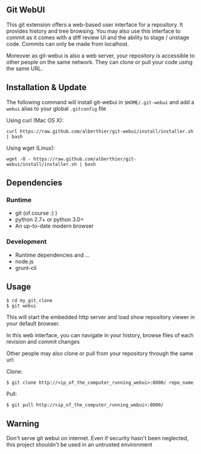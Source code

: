 ## Git WebUI

This git extension offers a web-based user interface for a repository.
It provides history and tree browsing. You may also use this interface to commit
as it comes with a diff review UI and the ability to stage / unstage code.
Commits can only be made from localhost.

Moreover as git-webui is also a web server, your repository is accessible to
other people on the same network. They can clone or pull your code using the
same URL.

## Installation & Update

The following command will install git-webui in `$HOME/.git-webui` and add a
`webui` alias to your global `.gitconfig` file

Using curl (Mac OS X):
```
curl https://raw.github.com/alberthier/git-webui/install/installer.sh | bash
```

Using wget (Linux):
```
wget -O - https://raw.github.com/alberthier/git-webui/install/installer.sh | bash
```

## Dependencies

### Runtime
- git (of course :) )
- python 2.7+ or python 3.0+
- An up-to-date modern browser

### Development
- Runtime dependencies and ...
- node.js
- grunt-cli

## Usage

```
$ cd my_git_clone
$ git webui
```

This will start the embedded http server and load show repository viewer in your
default browser.

In this web interface, you can navigate in your history, browse files of each
revision and commit changes

Other people may also clone or pull from your repository through the same url:

Clone:
```
$ git clone http://<ip_of_the_computer_running_webui>:8000/ repo_name
```

Pull:
```
$ git pull http://<ip_of_the_computer_running_webui>:8000/
```

## Warning

Don't serve git webui on internet. Even if security hasn't been neglected, this
project shouldn't be used in an untrusted environment
